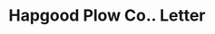 ---
doi: 10.7916/D8DJ6SNK
date_other: '1909'
date_other_textual: '1909'
form: correspondence
genre:
- Letters (correspondence)
name:
- Hapgood Plow Co.
object_in_context_url: https://biggert.cul.columbia.edu/items/view/ave_biggert_00148
subject_hierarchical_geographic:
- Alton, Illinois, United States
subject_name:
- Hapgood Plow Co.
title: Hapgood Plow Co.. Letter
sort_title: Hapgood Plow Co.. Letter
call_number: ave_biggert_00148
coordinates:
- 38.900555555555556,-90.15972222222223
pid: ave_biggert_00148
identifiers: ave_biggert_00148
permalink: /biggert/ave_biggert_00148/
layout: iiif-image-page
---